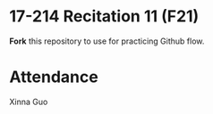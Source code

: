 # 17-214 Recitation 11 (F21)
**Fork** this repository to use for practicing Github flow.

# Attendance
Xinna Guo